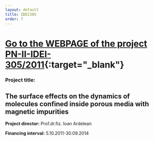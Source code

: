 ```yaml
---
layout: default
title: IDEI305
order: 7
---
```


**[Go to the WEBPAGE of the project PN-II-IDEI-305/2011](http://idei305.weebly.com/){:target="_blank"}**
============

### Project title:  

The surface effects on the dynamics of molecules confined inside porous media with magnetic impurities 
---

**Project director:** Prof.dr.fiz. Ioan Ardelean

**Financing interval:** 5.10.2011-30.09.2014

